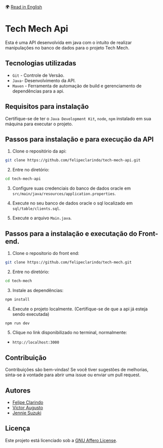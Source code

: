 🌍 [Read in English](README.md)

# Tech Mech Api

Esta é uma API desenvolvida em java com o intuito de realizar manipulações no banco de dados para o projeto Tech Mech.

## Tecnologias utilizadas

- `Git` - Controle de Versão.
- `Java`- Desenvolvimento da API.
- `Maven` - Ferramenta de automação de build e gerenciamento de dependências para a api.

## Requisitos para instalação

Certifique-se de ter o `Java Development Kit`, `node`, `npm` instalado em sua máquina para executar o projeto.

## Passos para instalação e para execução da API

1. Clone o repositório da api:

```bash
git clone https://github.com/felipeclarindo/tech-mech-api.git
```

2. Entre no diretório:

```bash
cd tech-mech-api
```

3. Configure suas credenciais do banco de dados oracle em `src/main/java/resources/application.properties`.

4. Execute no seu banco de dados oracle o sql localizado em `sql/table/clients.sql`.

5. Execute o arquivo `Main.java`.

## Passos para a instalação e executação do Front-end.

1. Clone o repositorio do front end:

```bash
git clone https://github.com/felipeclarindo/tech-mech.git
```

2. Entre no diretório:

```bash
cd tech-mech
```

3. Instale as dependências:

```bash
npm install
```

4. Execute o projeto localmente. (Certifique-se de que a api já esteja sendo executada)

```bash
npm run dev
```

5. Clique no link disponibilizado no terminal, normalmente:

- `http://localhost:3000`

## Contribuição

Contribuições são bem-vindas! Se você tiver sugestões de melhorias, sinta-se à vontade para abrir uma issue ou enviar um pull request.

## Autores

- [Felipe Clarindo](https://github.com/felipeclarindo)
- [Victor Augusto](https://github.com/victoraugustogfavaro)
- [Jennie Suzuki](https://github.com/jenniesuzuki)

## Licença

Este projeto está licenciado sob a [GNU Affero License](https://www.gnu.org/licenses/agpl-3.0.html).

